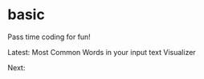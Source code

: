 # basic

Pass time coding for fun!

Latest: Most Common Words in your input text Visualizer

Next: 
